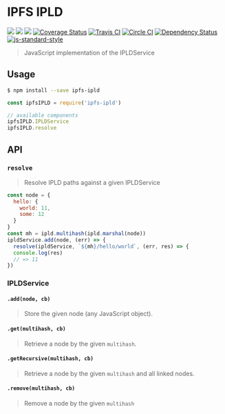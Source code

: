 # IPFS IPLD

[![](https://img.shields.io/badge/made%20by-Protocol%20Labs-blue.svg?style=flat-square)](http://ipn.io)
[![](https://img.shields.io/badge/project-IPFS-blue.svg?style=flat-square)](http://ipfs.io/)
[![](https://img.shields.io/badge/freenode-%23ipfs-blue.svg?style=flat-square)](http://webchat.freenode.net/?channels=%23ipfs)
[![Coverage Status](https://coveralls.io/repos/github/ipfs/js-ipfs-ipld/badge.svg?branch=master)](https://coveralls.io/github/ipfs/js-ipfs-ipld?branch=master)
[![Travis CI](https://travis-ci.org/ipfs/js-ipfs-ipld.svg?branch=master)](https://travis-ci.org/ipfs/js-ipfs-ipld)
[![Circle CI](https://circleci.com/gh/ipfs/js-ipfs-ipld.svg?style=svg)](https://circleci.com/gh/ipfs/js-ipfs-ipld)
[![Dependency Status](https://david-dm.org/ipfs/js-ipfs-ipld.svg?style=flat-square)](https://david-dm.org/ipfs/js-ipfs-ipld) [![js-standard-style](https://img.shields.io/badge/code%20style-standard-brightgreen.svg?style=flat-square)](https://github.com/feross/standard)

> JavaScript implementation of the IPLDService

## Usage

```bash
$ npm install --save ipfs-ipld
```

```js
const ipfsIPLD = require('ipfs-ipld')

// available components
ipfsIPLD.IPLDService
ipfsIPLD.resolve
```

## API

### `resolve`

> Resolve IPLD paths against a given IPLDService

```js
const node = {
  hello: {
    world: 11,
    some: 12
  }
}
const mh = ipld.multihash(ipld.marshal(node))
ipldService.add(node, (err) => {
  resolve(ipldService, `${mh}/hello/world`, (err, res) => {
  console.log(res)
  // => 11
})
```

### IPLDService

#### `.add(node, cb)`

> Store the given node (any JavaScript object).

#### `.get(multihash, cb)`

> Retrieve a node by the given `multihash`.

#### `.getRecursive(multihash, cb)`

> Retrieve a node by the given `multihash` and all linked nodes.

#### `.remove(multihash, cb)`

> Remove a node by the given `multihash`
